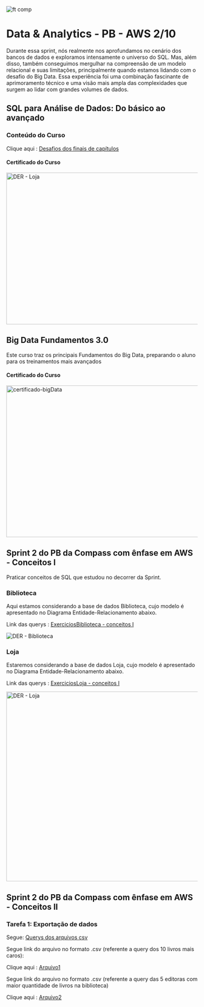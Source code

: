 ![ft comp](https://s3.sa-east-1.amazonaws.com/remotar-assets-prod/company-profile-covers/cl7god9gt00lx04wg4p2a93zt.jpg)

# Data & Analytics - PB - AWS 2/10

Durante essa sprint, nós realmente nos aprofundamos no cenário dos bancos de dados e exploramos 
intensamente o universo do SQL. Mas, além disso, também conseguimos mergulhar na compreensão de um modelo relacional e suas limitações, 
principalmente quando estamos lidando com o desafio do Big Data. Essa experiência foi uma combinação fascinante de aprimoramento técnico e 
uma visão mais ampla das complexidades que surgem ao lidar com grandes volumes de dados.

## SQL para Análise de Dados: Do básico ao avançado

### Conteúdo do Curso

Clique aqui : [Desafios dos finais de capítulos](SQLBasicoAoAvançado/Querys) 

#### Certificado do Curso 

<img src="https://udemy-certificate.s3.amazonaws.com/image/UC-bf292383-b95a-494b-96a2-322227f821bf.jpg" alt="DER - Loja" width="600" height="400">

## Big Data Fundamentos 3.0

Este curso traz os principais Fundamentos do Big Data, preparando o aluno para os treinamentos mais avançados

#### Certificado do Curso

<img src="https://github.com/EllenCassia/PBCompassUOL/assets/102759780/d57bf4df-36af-4225-a3a2-0f91c5edcd67" alt="certificado-bigData" width="600" height="400">

## **Sprint 2** do PB da Compass com ênfase em AWS - Conceitos I

Praticar conceitos de SQL que estudou no decorrer da Sprint.

### Biblioteca

Aqui estamos considerando a base de dados Biblioteca, cujo modelo é apresentado no Diagrama Entidade-Relacionamento abaixo.

Link das querys : [ExerciciosBiblioteca - conceitos I](SQL%20-%20desafios/Biblioteca)

![DER - Biblioteca](https://github.com/EllenCassia/PB-Compass-UOL/assets/102759780/f91f8bc3-641c-46ca-ba81-e3d6d300b7a8)

### Loja 

Estaremos considerando a base de dados Loja, cujo modelo é apresentado no Diagrama Entidade-Relacionamento abaixo.

Link das querys : [ExerciciosLoja - conceitos I](SQL%20-%20desafios/Loja)

<img src="https://img-c.udemycdn.com/redactor/raw/article_lecture/2022-11-08_14-19-44-86b3599525bdcd935f634fe9ddc10c21.png" alt="DER - Loja" width="700" height="500">

## **Sprint 2** do PB da Compass com ênfase em AWS - Conceitos II

### Tarefa 1: Exportação de dados

Segue: [Querys dos arquivos csv](SQL%20-%20desafios/Biblioteca/Seçao%206%20-%20Linguagem%20SQL%20-%20Exercicios%20II/Tarefa%201%20-%20Exportação%20de%20dados)

Segue link do arquivo no formato .csv (referente a query dos 10 livros mais caros):

Clique aqui : [Arquivo1](SQL%20-%20desafios/Biblioteca/Seçao%206%20-%20Linguagem%20SQL%20-%20Exercicios%20II/arquivo1.csv)

Segue link do arquivo no formato .csv (referente a query das 5 editoras com maior quantidade de livros na biblioteca) 

Clique aqui : [Arquivo2](SQL%20-%20desafios/Biblioteca/Seçao%206%20-%20Linguagem%20SQL%20-%20Exercicios%20II/arquivo2.csv)
